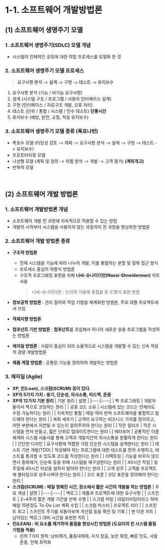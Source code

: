 # 1-1. 소프트웨어 개발방법론

## (1) 소프트웨어 생명주기 모델

### 1. 소프트웨어 생명주기(SDLC) 모델 개념

- 시스템의 전체적인 공정에 대한 작업 프로세스를 모델화 한 것

### 2. 소프트웨어 생명주기 모델 프로세스

> **요구사항 분석 -> 설계 -> 구현 -> 테스트 -> 유지보수**

1. 요구사항 분석 (기능 / 비기능 요구사항)
2. 설계 (시스템 구조 / 프로그램 / 사용자 인터페이스 설계)
3. 구현 (인터페이스 / 자료구조 개발, 오류 처리)
4. 테스트 (단위 / 통합 / 시스템 / 인수 테스트) **단통시인**
5. 유지보수 (예방, 완전, 교정, 적응 유지보수)

### 3. 소프트웨어 생명주기 모델 종류 (폭프나반)

- 폭포수 모델 (타당성 검토 -> 계획 -> 요구사항 분석 -> 설계 -> 구현 -> 테스트 -> 유지보수)
- 프로토타이핑 모델
- 나선형 모델 (계획 및 정의 -> 위험 분석 -> 개발 -> 고객 평가) **(계위개고)**
- 반복적 모델

<br>

## (2) 소프트웨어 개발 방법론

### 1. 소프트웨어 개발방법론 개념

- 소프트웨어 개발 전 과정에 지속적으로 적용할 수 있는 방법
- 개발의 시작부터 시스템을 사용하지 않는 과정까지 전 과정을 형상화한 방법론

### 2. 소프트웨어 개발 방법론 종류

- **구조적 방법론**

  - 전체 시스템을 기능에 따라 나누어 개발, 이를 통합하는 분할 및 정복 접근 방식
  - 프로세스 중심의 하향식 방법론
  - 구조적 프로그래밍 표현을 위해 **나씨-슈나이더만(Nassi-Shneiderman)** 차트 사용
    > 나씨-슈나이더만 : 논리의 기술에 중점을 둔 도형식 표현 방법

- **정보공학 방법론** : 관리 절차와 작업 기법을 체계화한 방법론, 주로 대형 프로젝트에서 쓰임

- **객체지향 방법론**
- **컴포넌트 기반 방법론** : **컴포넌트**를 조립해서 하나의 새로운 응용 프로그램을 작성하는 방법론
- **애자일 방법론** : 사람이 중심이 되어 쇼율적으로 시스템을 개발할 수 있는 신속 적응적 경량 개발방법론
- **제품 계열 방법론** : 공통된 기능을 정의하여 개발하는 방법론

### 3. 애자일 (Agile)

- **XP, 린(Lean), 스크럼(SCRUM) 등이 있다.**
- **XP의 5가지 가치 : 용기, 단순성, 의사소통, 피드백, 존중**
- **XP의 12가지 기본 원리**
  | 기본 원리 | 설명 |
  |:---:|:---:|
  | 짝 프로그래밍 | 개발자 둘이서 짝으로 코딩하는 원리 |
  | 공동 코드 소유 | 시스템에 있는 코드는 언제라도 수정 가능하다는 원리 |
  | 지속적인 통합 | 매일 여러 번씩 소프트웨어를 통합하고 빌드해야 한다는 원리 |
  | 계획 세우기 | 고객이 요구하는 비즈니스 가치를 정의하고, 어떤 부분에서 지연될 수 있는지 알려주어야 한다는 원리 |
  | 작은 릴리즈 | 작은 시스템을 먼저 만들고, 짧은 단위로 업데이트한다는 원리 |
  | 메타포어 | 공통적인 이름 체계와 시스템 서술서를 통해 고객과 개발자간의 의사소통을 원활하게 한다는 원리 |
  | 간단한 디자인 | 요구사항에 적합한 가장 단순한 시스템을 설계한다는 원리 |
  | 테스트 기반 개발(TDD) | 작성해야 하는 프로그램에 대한 테스트를 먼저 수행하고, 테스트를 통과할 수 있도록 코드를 작성한다는 원리 |
  | 리팩토링 | 기능을 바꾸지 않으면서 중복제거, 단순화 등을 위해 시스템을 재구성한다는 원리 |
  | 40시간 작업 | 일주일에 40시간 이상을 일하지 말아야 한다는 원리 |
  | 고객 상주 | 고객을 프로젝트에 풀타임으로 상주시켜야 한다는 원리 |
  | 코드 표준 | 코딩 표준을 정의해야 한다는 원리 |
- **스크럼(SCRUM) : 매일 정해진 시간, 장소에서 짧은 시간의 개발을 하는 방법론**
  | 주요 개념 | 설명 |
  |:---:|:---:|
  | 백로그 | 제품과 프로젝트에 대한 요구사항 |
  | 스프린트 | 2~4주의 짧은 개발 기간을 반복 수행 |
  | 스크럼 미팅 | 데일리미팅이라고 하며 매일 15분정도 To-Do List 계획 수립 |
  | 스크럼 마스터 | 프로젝트 리더 |
  | 스프린트 회고 | 스프린트 주기를 되돌아보며 개선점 등을 확인 및 기록 |
  | 번 다운 차트 | 남아있는 백로그 대비 시간을 표현한 차트 |
- **린(LEAN) : 비 요소를 제거하여 품질을 향상시킨 방법론 (도요타의 린 시스템 품질기법을 적용)**
  - 린의 7가지 원칙 :낭비제거, 품질내재화, 지식 창출, 늦은 확정, 빠른 인도, 사람 존중, 전체 최적화
